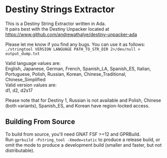 Destiny Strings Extractor
=========================

This is a Destiny String Extractor written in Ada.  
It pairs best with the Destiny Unpacker located at  
https://www.github.com/andrewathalye/destiny-unpacker-ada

Please let me know if you find any bugs. You can use it as follows:  
`./stringtool VERSION LANGUAGE PATH_TO_STR_DIR 2>/dev/null > output_dump.txt`  

Valid language values are:   
	English, Japanese, German, French, Spanish_LA, Spanish_ES, Italian, Portuguese, Polish, Russian, Korean, Chinese_Traditional, Chinese_Simplified  
Valid version values are:  
	d1, d2, d2s17

Please note that for Destiny 1, Russian is not available and Polish, Chinese (both variants), Spanish_ES, and Korean have region-locked access.

Building From Source
--------------------

To build from source, you'll need GNAT FSF >=12 and GPRBuild.  
Run `gprbuild -Pstring_tool -Xmode=static` to produce a release build,
or omit the mode to produce a development build (smaller and faster, but not distributable).
